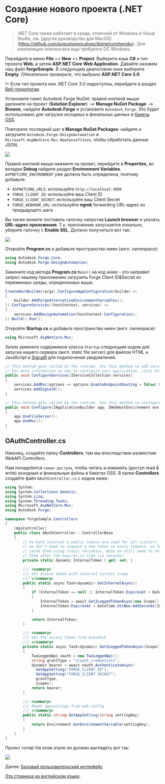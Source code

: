 # Создание нового проекта (.NET Core)

> .NET Core также работает в среде, отличной от Windows и Visual Studio, см. [другое руководство для MacOS] (https://github.com/augustogoncalves/dotnetcoreheroku). Для компиляции плагина все еще требуется ОС Windows.

Перейдите в меню **File** >> **New** >> **Project**. Выберите язык **C#** и тип проекта **Web**, а затем **ASP.NET Core Web Application**. Давайте назовем наш файл **forgeSample**. В следующем диалоговом окне выберите **Empty**. Обязательно проверьте, что выбрано **ASP.NET Core 3.0**.

!> Если тип проекта или .NET Core 3.0 недоступны, перейдите в раздел [Веб-технологии](/ru-RU/environment/tools/netcore).

Установите пакет Autodesk Forge NuGet: правой кнопкой мыши щелкните на проект (**Solution Explorer**) --> **Manage NuGet Package** --> **Browse**, найдите **Autodesk.Forge** и установите `Autodesk.Forge`. Это будет использовано для загрузки исходных и финальных данных в [бакеты OSS](https://forge.autodesk.com/en/docs/data/v2/developers_guide/basics/).

Повторите последний шаг в **Manage NuGet Packages**: найдите и загрузите `Autodesk.Forge.DesignAutomation` и `Microsoft.AspNetCore.Mvc.NewtonsoftJson`, чтобы обработать данные JSON. 

![](_media/netcore/create_project.gif) 

Правой кнопкой мыши нажмите на проект, перейдите в **Properties**, во вкладке **Debug** найдите раздел **Environment Variables**. `ASPNETCORE_ENVIRONMENT` уже должна быть определена, поэтому добавьте:

- `ASPNETCORE_URLS`: используйте `http://localhost:3000`
- `FORGE_CLIENT_ID`:  используйте ваш Client ID
- `FORGE_CLIENT_SECRET`: используйте ваш Client Secret
- `FORGE_WEBHOOK_URL`: используйте **ngrok** forwarding URL-адрес из предыдущего шага

Вы также можете поставить галочку напротив **Launch browser** и указать **URL-адрес приложения**. Т.к. приложение запускается локально, уберите галочку с **Enable SSL**. Должно получиться вот так: 

![](_media/netcore/env_vars_da.png) 


Откройте **Program.cs** и добавьте пространство имен (англ. namespace):

```csharp
using Autodesk.Forge.Core;
using Autodesk.Forge.DesignAutomation;
```

Замените код метода **Program.cs** `Main()` на код ниже - это направит запрос нашему приложению загрузить Forge Client ID&Secret из переменных среды, определенных выше.

```csharp
CreateHostBuilder(args).ConfigureAppConfiguration(builder =>
{
    builder.AddForgeAlternativeEnvironmentVariables();
}).ConfigureServices((hostContext, services) =>
{
    services.AddDesignAutomation(hostContext.Configuration);
}).Build().Run();
```

Откройте **Startup.cs** и добавьте пространство имен (англ. namespace):

```csharp
using Microsoft.AspNetCore.Mvc;
```

Затем замените содержимое класса `Startup` следующим кодом для запуска нашего сервера (англ. static file server) для файлов HTML и JavaScript и [SignalR](https://docs.microsoft.com/en-us/aspnet/core/signalr/introduction?view=aspnetcore-2.2) для подключения уведомлений.

```csharp
// This method gets called by the runtime. Use this method to add services to the container.
// For more information on how to configure your application, visit https://go.microsoft.com/fwlink/?LinkID=398940
public void ConfigureServices(IServiceCollection services)
{
    services.AddMvc(options => options.EnableEndpointRouting = false).SetCompatibilityVersion(CompatibilityVersion.Version_3_0).AddNewtonsoftJson();
    services.AddSignalR();
}

// This method gets called by the runtime. Use this method to configure the HTTP request pipeline.
public void Configure(IApplicationBuilder app, IWebHostEnvironment env)
{
    app.UseFileServer();
    app.UseMvc();
}
```

## OAuthController.cs

Наконец, создайте папку **Controllers**, там мы впоследствии разместим WebAPI Controllers.

Нам понадобится `токен доступа`, чтобы читать и изменять (доступ read & write) исходные и фнинальные файлы в бакетах OSS. В папке **Controllers** создайте файл `OAuthController.cs` с кодом ниже:

```csharp
using System;
using System.Collections.Generic;
using System.Linq;
using System.Threading.Tasks;
using Microsoft.AspNetCore.Mvc;
using Autodesk.Forge;

namespace forgeSample.Controllers
{
    [ApiController]
    public class OAuthController : ControllerBase
    {
        // As both internal & public tokens are used for all visitors
        // we don't need to request a new token on every request, so let's
        // cache them using static variables. Note we still need to refresh
        // them after the expires_in time (in seconds)
        private static dynamic InternalToken { get; set; }

        /// <summary>
        /// Get access token with internal (write) scope
        /// </summary>
        public static async Task<dynamic> GetInternalAsync()
        {
            if (InternalToken == null || InternalToken.ExpiresAt < DateTime.UtcNow)
            {
                InternalToken = await Get2LeggedTokenAsync(new Scope[] { Scope.BucketCreate, Scope.BucketRead, Scope.BucketDelete, Scope.DataRead, Scope.DataWrite, Scope.DataCreate, Scope.CodeAll });
                InternalToken.ExpiresAt = DateTime.UtcNow.AddSeconds(InternalToken.expires_in);
            }

            return InternalToken;
        }

        /// <summary>
        /// Get the access token from Autodesk
        /// </summary>
        private static async Task<dynamic> Get2LeggedTokenAsync(Scope[] scopes)
        {
            TwoLeggedApi oauth = new TwoLeggedApi();
            string grantType = "client_credentials";
            dynamic bearer = await oauth.AuthenticateAsync(
              GetAppSetting("FORGE_CLIENT_ID"),
              GetAppSetting("FORGE_CLIENT_SECRET"),
              grantType,
              scopes);
            return bearer;
        }

        /// <summary>
        /// Reads appsettings from web.config
        /// </summary>
        public static string GetAppSetting(string settingKey)
        {
            return Environment.GetEnvironmentVariable(settingKey);
        }
    }
}
```

Проект готов! На этом этапе он должен выглядеть вот так: 

![](_media/designautomation/netcore/basefiles_step1.png) 

Далее: [Базовый пользовательский интерфейс](/ru-RU/designautomation/html/)

[Эта страница на английском языке](https://learnforge.autodesk.io/#/environment/setup/netcore_da).
